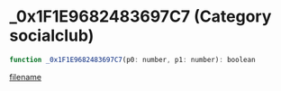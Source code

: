 # _0x1F1E9682483697C7 (Category socialclub)

```js
function _0x1F1E9682483697C7(p0: number, p1: number): boolean
```

[filename](_0x1F1E9682483697C7_m.md ':include')